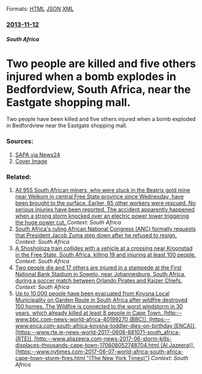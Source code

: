
Formats: [HTML](/news/2013/11/12/two-people-are-killed-and-five-others-injured-when-a-bomb-explodes-in-bedfordview-south-africa-near-the-eastgate-shopping-mall.html)  [JSON](/news/2013/11/12/two-people-are-killed-and-five-others-injured-when-a-bomb-explodes-in-bedfordview-south-africa-near-the-eastgate-shopping-mall.json)  [XML](/news/2013/11/12/two-people-are-killed-and-five-others-injured-when-a-bomb-explodes-in-bedfordview-south-africa-near-the-eastgate-shopping-mall.xml)  

### [2013-11-12](/news/2013/11/12/index.md)

##### South Africa
# Two people are killed and five others injured when a bomb explodes in Bedfordview, South Africa, near the Eastgate shopping mall. 

Two people have been killed and five others injured when a bomb exploded in Bedfordview near the Eastgate shopping mall.


### Sources:

1. [SAPA via News24](http://www.news24.com/news24/SouthAfrica/News/2-killed-in-Bedfordview-blast-20131112)
1. [Cover Image](http://cdn.24.co.za/files/Cms/General/d/2591/7233c40369b946939fa160518b20372d.jpg)

### Related:

1. [All 955 South African miners, who were stuck in the Beatrix gold mine near Welkom in central Free State province since Wednesday, have been brought to the surface. Earlier, 65 other workers were rescued. No serious injuries have been reported. The accident apparently happened when a strong storm knocked over an electric power tower triggering the huge power cut. ](/news/2018/02/2/all-955-south-african-miners-who-were-stuck-in-the-beatrix-gold-mine-near-welkom-in-central-free-state-province-since-wednesday-have-been.md) _Context: South Africa_
2. [South Africa's ruling African National Congress (ANC) formally requests that President Jacob Zuma step down after he refused to resign. ](/news/2018/02/13/south-africa-s-ruling-african-national-congress-anc-formally-requests-that-president-jacob-zuma-step-down-after-he-refused-to-resign.md) _Context: South Africa_
3. [A Shosholoza train collides with a vehicle at a crossing near Kroonstad in the Free State, South Africa, killing 19 and injuring at least 100 people. ](/news/2018/01/4/a-shosholoza-train-collides-with-a-vehicle-at-a-crossing-near-kroonstad-in-the-free-state-south-africa-killing-19-and-injuring-at-least-10.md) _Context: South Africa_
4. [Two people die and 17 others are injured in a stampede at the First National Bank Stadium in Soweto, near Johannesburg, South Africa, during a soccer match between Orlando Pirates and Kaizer Chiefs. ](/news/2017/07/29/two-people-die-and-17-others-are-injured-in-a-stampede-at-the-first-national-bank-stadium-in-soweto-near-johannesburg-south-africa-during.md) _Context: South Africa_
5. [ Up to 10,000 people have been evacuated from Knysna Local Municipality on Garden Route in South Africa after wildfire destroyed 150 homes. The Wildfire is connected to the worst windstorm in 30 years, which already killed at least 8 people in Cape Town. [http:--www.bbc.com-news-world-africa-40199270 (BBC)], [https:--www.enca.com-south-africa-knysna-toddler-dies-on-birthday (ENCA)], [https:--www.rte.ie-news-world-2017-0608-881071-south_africa- (RTE)], [http:--www.aljazeera.com-news-2017-06-storm-kills-displaces-thousands-cape-town-170608052748704.html (Al Jazeera)], [https:--www.nytimes.com-2017-06-07-world-africa-south-africa-cape-town-storm-fires.html "(The New York Times)"]](/news/2017/06/8/up-to-10-000-people-have-been-evacuated-from-knysna-local-municipality-on-garden-route-in-south-africa-after-wildfire-destroyed-150-homes.md) _Context: South Africa_
